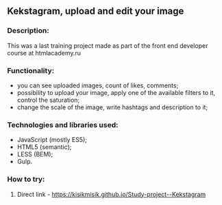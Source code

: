 
## Kekstagram, upload and edit your image

### Description:

This was a last training project made as part of the front end developer course at htmlacademy.ru

### Functionality:

- you can see uploaded images, count of likes, comments;</br>
- possibility to upload your image, apply one of the available filters to it, control the saturation;</br>
- change the scale of the image, write hashtags and description to it;</br>

### Technologies and libraries used:

- JavaScript (mostly ES5);
- HTML5 (semantic);
- LESS (BEM);
- Gulp.

### How to try:

1) Direct link - https://kisikmisik.github.io/Study-project--Kekstagram

